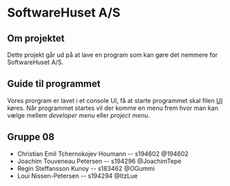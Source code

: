 # SoftwareHuset A/S

## Om projektet 
Dette projekt går ud på at lave en program som kan gøre det nemmere for SoftwareHuset A/S. 

## Guide til programmet 
Vores prorgram er lavet i et console UI, få at starte programmet skal filen [UI](src/main/java/ui/UI.java) køres.
Når programmet startes vil der komme en menu frem hvor man kan vælge mellem *developer menu* eller *project menu*. 


## Gruppe 08
- Christian Emil Tchernokojev Houmann -- s194602 @194602
- Joachim Touveneau Petersen -- s194296 @JoachimTepe
- Regin Steffansson Kunoy -- s183462 @OGummi
- Loui Nissen-Petersen -- s194294 @ItzLue
